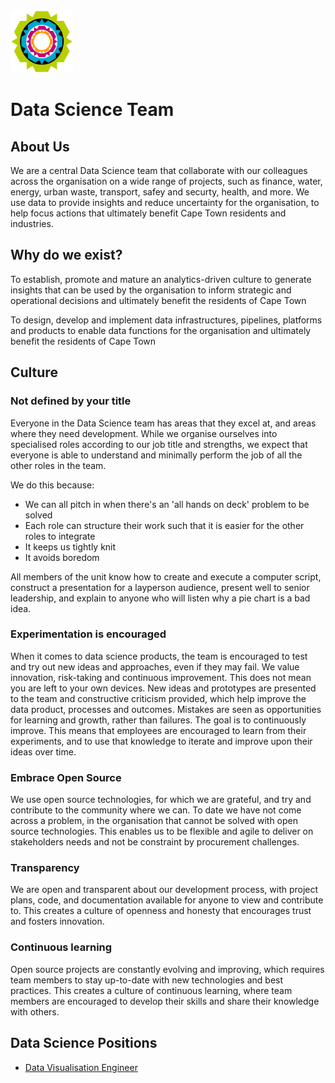 <img src="img/city_emblem.png" alt="City Logo" width="100" height="100"/>

# Data Science Team

## About Us

We are a central Data Science team that collaborate with our colleagues across the organisation on a wide range of projects, such as finance, water, energy, urban waste, transport, safey and securty, health, and more.  We use data to provide insights and reduce uncertainty for the organisation, to help focus actions that ultimately benefit Cape Town residents and industries.    

## Why do we exist?

To establish, promote and mature an analytics-driven culture to generate insights that can be used by the organisation to inform strategic and operational decisions and ultimately benefit the residents of Cape Town

To design, develop and implement data infrastructures, pipelines, platforms and products to enable data functions for the organisation and ultimately benefit the residents of Cape Town

## Culture

### Not defined by your title

Everyone in the Data Science team has areas that they excel at, and areas where they need development. While we organise ourselves into specialised roles according to our job title and strengths, we expect that everyone is able to understand and minimally perform the job of all the other roles in the team.

We do this because:

* We can all pitch in when there's an 'all hands on deck' problem to be solved
* Each role can structure their work such that it is easier for the other roles to integrate
* It keeps us tightly knit
* It avoids boredom

All members of the unit know how to create and execute a computer script, construct a presentation for a layperson audience, present well to senior leadership, and explain to anyone who will listen why a pie chart is a bad idea.

### Experimentation is encouraged

When it comes to data science products, the team is encouraged to test and try out new ideas and approaches, even if they may fail. We value innovation, risk-taking and continuous improvement.  This does not mean you are left to your own devices.  New ideas and prototypes are presented to the team and constructive criticism provided, which help improve the data product, processes and outcomes.  Mistakes are seen as opportunities for learning and growth, rather than  failures.  The goal is to continuously improve. This means that employees are encouraged to learn from their experiments, and to use that knowledge to iterate and improve upon their ideas over time.

### Embrace Open Source

We use open source technologies, for which we are grateful, and try and contribute to the community where we can.  To date we have not come across a problem, in the organisation that cannot be solved with open source technologies.   This enables us to be flexible and agile to deliver on stakeholders needs and not be constraint by procurement challenges.

### Transparency

We are open and transparent about our development process, with project plans, code, and documentation available for anyone to view and contribute to. This creates a culture of openness and honesty that encourages trust and fosters innovation.

### Continuous learning

Open source projects are constantly evolving and improving, which requires team members to stay up-to-date with new technologies and best practices. This creates a culture of continuous learning, where team members are encouraged to develop their skills and share their knowledge with others.

## Data Science Positions

* [Data Visualisation Engineer](https://github.com/cityofcapetown/ds_team/blob/main/docs/data_visualisation_engineer.md)









